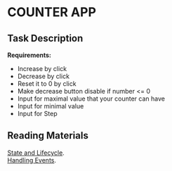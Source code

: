 # COUNTER APP

## Task Description
**Requirements:**
- Increase by click
- Decrease by click
- Reset it to 0 by click
- Make decrease button disable if number <= 0
- Input for maximal value that your counter can have   
- Input for minimal value   
- Input for Step   

## Reading Materials   
[State and Lifecycle](https://reactjs.org/docs/state-and-lifecycle.html).     
[Handling Events](https://reactjs.org/docs/handling-events.html).   

